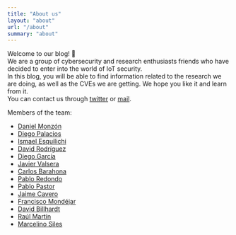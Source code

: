```yaml
---
title: "About us"
layout: "about" 
url: "/about"
summary: "about"
---
```


Welcome to our blog! 👋 \
We are a group of cybersecurity and research enthusiasts friends who have decided to enter into the world of IoT security. \
In this blog, you will be able to find information related to the research we are doing, as well as the CVEs we are getting.
We hope you like it and learn from it. \
You can contact us through [twitter](https://twitter.com/IoTaK0s) or [mail](mailto:iotak0s@proton.me).

Members of the team:

- [Daniel Monzón](https://twitter.com/stark0de1)
- [Diego Palacios](https://twitter.com/Diego_AltF4)
- [Ismael Esquilichi](https://twitter.com/esquilichii)
- [David Rodríguez](https://twitter.com/90n20sec)
- [Diego García](https://twitter.com/_nt_tnt)
- [Javier Valsera](https://twitter.com/jvalserac)
- [Carlos Barahona](https://twitter.com/cbara_)
- [Pablo Redondo](https://twitter.com/pablorc_8)
- [Pablo Pastor](https://twitter.com/2K9_Pablo)
- [Jaime Cavero](https://twitter.com/caveeroo)
- [Francisco Mondéjar](https://twitter.com/kipeSec)
- [David Billhardt](https://twitter.com/DavidBillhardt)
- [Raúl Martín](https://twitter.com/rmartinsanta)
- [Marcelino Siles](https://twitter.com/marceetc)